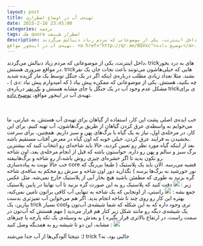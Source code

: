 ```yaml
---
layout: post
title: تهیه‌ی آب در اوضاع اضطراری
date: 2015-2-16 23:45:00
categories: ترجمه
tags: هک quora اضطرار طبیعت
description: داخل اینترنت، یکی از موضوعاتی که مردم زیاد دنبالش می‌گردند، trickهای به درد بخور در مواقع ضروری هستش. trickهایی که خیلی‌هاشون می‌تونند باعث نجات جان یک نفر بشند. مثلا تعداد زیادی مطلب درباره‌ی اینکه اگر در یک جنگل توسط یک مار گزیده شدید چه بکنید، هستش. یکی از موضوعاتی که ممکن‌ه پیش بیاد ( که امیدوارم پیش نیاد :دی ) ، مشکل عدم وجود آب در یک جنگل یا جای مشابه هستش و <a href="http://www.quora.com/Islam-Ragab-2">یک نفر</a> درباره‌ی trickی برای
تهیه‌ی آب در اینجور مواقع، <a href="http://qr.ae/BQVxc">توضیح داده</a>.
---
```

داخل اینترنت، یکی از موضوعاتی که مردم زیاد دنبالش می‌گردند، trickهای به درد بخور در مواقع ضروری هستش. trickهایی که خیلی‌هاشون می‌تونند باعث نجات جان یک نفر بشند. مثلا تعداد زیادی مطلب درباره‌ی اینکه اگر در یک جنگل توسط یک مار گزیده شدید چه بکنید، هستش. یکی از موضوعاتی که ممکن‌ه پیش بیاد ( که امیدوارم پیش نیاد :دی ) ، مشکل عدم وجود آب در یک جنگل یا جای مشابه هستش و <a href="http://www.quora.com/Islam-Ragab-2">یک نفر</a> درباره‌ی trickی برای تهیه‌ی آب
در اینجور مواقع، <a href="http://qr.ae/BQVxc">توضیح داده</a>.
<!--more-->
<br>
<br>
خب ایده‌ی اصلی پشت این کار، استفاده از گیاهان برای تهیه‌ی آب هستش. به عبارتی، ما می‌خوایم به واسطه‌ی عرق کردن گیاهان از طریق برگ‌هاشون، آب تهیه کنیم. برای این‌ کار، در مرحله‌ی اول، نیاز به یک گیاه با برگ‌های پهن و سبز داریم. همچنین، برای سرعت بخشیدن به فرایند عرق کردن، خیلی خوبه که اون گیاه در معرض آفتاب مستقیم باشه.<br>
بعد از اینکه گیاه مورد نظر رو تعیین کردید، حالا باید شاخه‌ای رو انتخاب کنید که بیشترین برگ سبز و سالم و پهن رو داره. حواستون باشه که قبل از انجام مرحله‌ی بعد، اون شاخه رو تکون بدید تا اگر حشره‌ای چیزی روش باشه،از رو شاخه و برگ‌هابیفته.<br>
خب حالا نوبت به پیاده‌سازی core قضیه می‌رسه. الان باید یک پلاستیک ( طبعا بی‌رنگ که نور خورشید به برگ‌ها برسه ) بگذارید دور اون شاخه و سرش رو محکم به ساقه‌ی شاخه گره بزنید به طوری که مطمئن باشید هیچ بخار آبی از پلاستیک خارج نمی‌شه. مثل عکس زیر :
<img src="/fa/img/p4-1.jpg">
دقت کنید که پلاستیک رو به این صورت گره بزنید تا آب نهایتا در پایین پلاستیک جمع بشه :
<img src="/fa/img/p4-2.jpg">
راستی، از اونجایی که یک شاخه به تنهایی آب کافی براتون تامین نمی‌کنه، بهتره این کار رو روی چند تا شاخه انجام بدید. اگر هم می‌خواین آب تمیزتری بدست بیارین، یک trick بسیار coolتری وجود داره که به این شکله که شما شیشه‌ی آب‌تون و یک شیشه‌ی دیگه رو مانند شکل زیر کنار هم قرار می‌دید ( مهم هستش که آب‌تون در سمت راست، در ارتفاع‌ بالاتری قرار بگیره ) و بعدش به وسیله‌ی یک تکه پارچه یا چیزهای مشابه، این دو تا شیشه رو به همدیگه وصل کنید :
<img src="/fa/img/p4-3.jpg">

نتیجتا آلودگی‌ها از آب جدا می‌شند :) trick جالبی بود، نه؟
